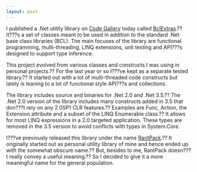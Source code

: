 ```yaml
---
layout: post
---
```

I published a .Net utility library on [Code
Gallery](http://code.msdn.microsoft.com) today called
[BclExtras](http://code.msdn.microsoft.com/BclExtras).?? It???s a set of classes
meant to be used in addition to the standard .Net base class libraries (BCL).
The main focuses of the library are functional programming, multi-threading,
LINQ extensions, unit testing and API???s designed to support type inference.

This project evolved from various classes and constructs I was using in
personal projects.?? For the last year or so I???ve kept as a separate tested
library.?? It started out with a lot of multi-threaded code constructs but
lately is leaning to a lot of functional style API???s and collections.

The library includes source and binaries for .Net 2.0 and .Net 3.5.?? The .Net
2.0 version of the library includes many constructs added in 3.5 that don???t
rely on any 2.0SP1 CLR features.?? Examples are Func<T>, Action<T>, the
Extension attribute and a subset of the LINQ Enumerable class.?? It allows for
most LINQ expressions in a 2.0 targeted application. These types are removed
in the 3.5 version to avoid conflicts with types in System.Core.

I???ve previously released this library under the name
[RantPack](http://code.msdn.microsoft.com/RantPack).?? It originally started
out as personal utility library of mine and hence ended up with the somewhat
obscure name.?? But, besides to me, RantPack doesn???t really convey a useful
meaning.?? So I decided to give it a more meaningful name for the general
population.

